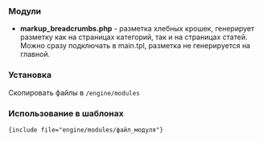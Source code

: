 
### Модули
- **markup_breadcrumbs.php** - разметка хлебных крошек, генерирует разметку как на страницах категорий, так и на страницах статей. Можно сразу подключать в main.tpl, разметка не  генерируется на главной.

### Установка
Скопировать файлы в `/engine/modules`

### Использование в шаблонах
`{include file="engine/modules/файл_модуля"}`
